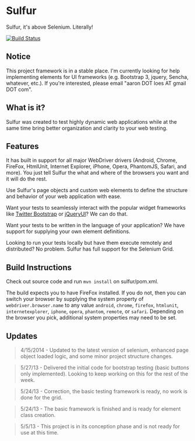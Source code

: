 # Sulfur

Sulfur, it's above Selenium. Literally!

[![Build Status](https://travis-ci.org/loesak/sulfur.png?branch=master)](https://travis-ci.org/loesak/sulfur)

## Notice

This project framework is in a stable place. I'm currently looking for help implementing elements for UI frameworks (e.g. Bootstrap 3, jquery, Sencha, whatever, etc.). If you're interested, please email "aaron DOT loes AT gmail DOT com".

## What is it?

Sulfur was created to test highly dynamic web applications while at the same time bring better organization and clarity to your web testing. 

## Features

It has built in support for all major WebDriver drivers (Android, Chrome, FireFox, HtmlUnit, Internet Explorer, iPhone, Opera, PhantomJS, Safari, and more). You just tell Sulfur the what and where of the browsers you want and it will do the rest.

Use Sulfur's page objects and custom web elements to define the structure and behavior of your web application with ease.

Want your tests to seamlessly interact with the popular widget frameworks like [Twitter Bootstrap][1] or [jQueryUI][2]? We can do that.

Want your tests to be written in the language of your application? We have support for supplying your own element definitions.

Looking to run your tests locally but have them execute remotely and distributed? No problem. Sulfur has full support for the Selenium Grid.

## Build Instructions

Check out source code and run `mvn install` on sulfur/pom.xml.

The build expects you to have FireFox installed. If you do not, then you can switch your browser by supplying the system property of `webdriver.browser.name` to any value `android`, `chrome`, `firefox`, `htmlunit`, `internetexplorer`, `iphone`, `opera`, `phantom`, `remote`, or `safari`. Depending on the browser you pick, additional system properties may need to be set.

## Updates

> 4/15/2014 - Updated to the latest version of selenium, enhanced page object loaded logic, and some minor project structure changes.

> 5/27/13 - Delivered the initial code for bootstrap testing (basic buttons only implemented). Looking to keep working on this for the rest of the week.

> 5/24/13 - Correction, the basic testing framework is ready, no work is done for the grid.

> 5/24/13 - The basic framework is finished and is ready for element class creation.

> 5/5/13 - This project is in its conception phase and is not ready for use at this time.

[1]: http://twitter.github.io/bootstrap/ "Twitter Bootstrap"
[2]: http://jqueryui.com/ "jQueryUI"